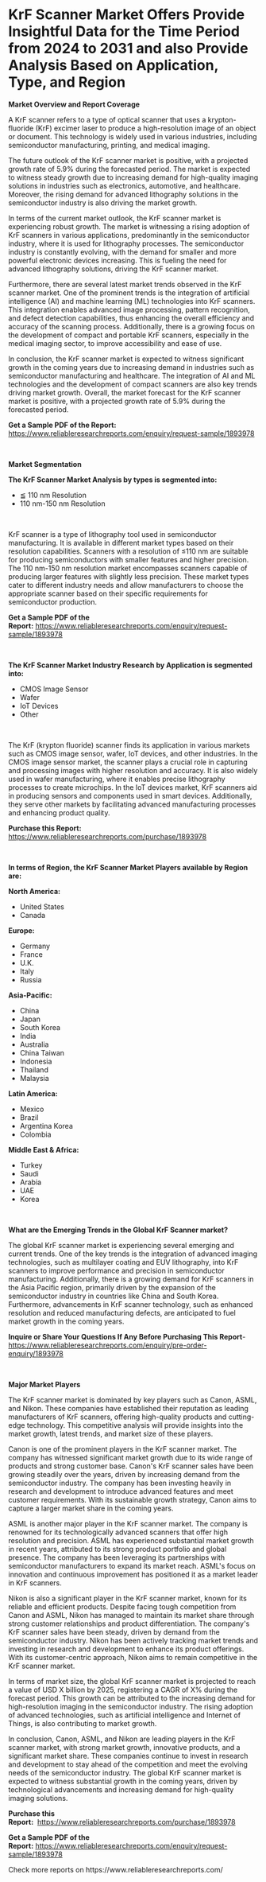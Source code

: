 <p><h1>KrF Scanner Market Offers Provide Insightful Data for the Time Period from 2024 to 2031 and also Provide Analysis Based on Application, Type, and Region</h1></p><p><strong>Market Overview and Report Coverage</strong></p>
<p><p>A KrF scanner refers to a type of optical scanner that uses a krypton-fluoride (KrF) excimer laser to produce a high-resolution image of an object or document. This technology is widely used in various industries, including semiconductor manufacturing, printing, and medical imaging. </p><p>The future outlook of the KrF scanner market is positive, with a projected growth rate of 5.9% during the forecasted period. The market is expected to witness steady growth due to increasing demand for high-quality imaging solutions in industries such as electronics, automotive, and healthcare. Moreover, the rising demand for advanced lithography solutions in the semiconductor industry is also driving the market growth.</p><p>In terms of the current market outlook, the KrF scanner market is experiencing robust growth. The market is witnessing a rising adoption of KrF scanners in various applications, predominantly in the semiconductor industry, where it is used for lithography processes. The semiconductor industry is constantly evolving, with the demand for smaller and more powerful electronic devices increasing. This is fueling the need for advanced lithography solutions, driving the KrF scanner market.</p><p>Furthermore, there are several latest market trends observed in the KrF scanner market. One of the prominent trends is the integration of artificial intelligence (AI) and machine learning (ML) technologies into KrF scanners. This integration enables advanced image processing, pattern recognition, and defect detection capabilities, thus enhancing the overall efficiency and accuracy of the scanning process. Additionally, there is a growing focus on the development of compact and portable KrF scanners, especially in the medical imaging sector, to improve accessibility and ease of use.</p><p>In conclusion, the KrF scanner market is expected to witness significant growth in the coming years due to increasing demand in industries such as semiconductor manufacturing and healthcare. The integration of AI and ML technologies and the development of compact scanners are also key trends driving market growth. Overall, the market forecast for the KrF scanner market is positive, with a projected growth rate of 5.9% during the forecasted period.</p></p>
<p><strong>Get a Sample PDF of the Report:</strong> <a href="https://www.reliableresearchreports.com/enquiry/request-sample/1893978">https://www.reliableresearchreports.com/enquiry/request-sample/1893978</a></p>
<p>&nbsp;</p>
<p><strong>Market Segmentation</strong></p>
<p><strong>The KrF Scanner Market Analysis by types is segmented into:</strong></p>
<p><ul><li>≦ 110 nm Resolution</li><li>110 nm-150 nm Resolution</li></ul></p>
<p>&nbsp;</p>
<p><p>KrF scanner is a type of lithography tool used in semiconductor manufacturing. It is available in different market types based on their resolution capabilities. Scanners with a resolution of ≤110 nm are suitable for producing semiconductors with smaller features and higher precision. The 110 nm-150 nm resolution market encompasses scanners capable of producing larger features with slightly less precision. These market types cater to different industry needs and allow manufacturers to choose the appropriate scanner based on their specific requirements for semiconductor production.</p></p>
<p><strong>Get a Sample PDF of the Report:</strong>&nbsp;<a href="https://www.reliableresearchreports.com/enquiry/request-sample/1893978">https://www.reliableresearchreports.com/enquiry/request-sample/1893978</a></p>
<p>&nbsp;</p>
<p><strong>The KrF Scanner Market Industry Research by Application is segmented into:</strong></p>
<p><ul><li>CMOS Image Sensor</li><li>Wafer</li><li>IoT Devices</li><li>Other</li></ul></p>
<p>&nbsp;</p>
<p><p>The KrF (krypton fluoride) scanner finds its application in various markets such as CMOS image sensor, wafer, IoT devices, and other industries. In the CMOS image sensor market, the scanner plays a crucial role in capturing and processing images with higher resolution and accuracy. It is also widely used in wafer manufacturing, where it enables precise lithography processes to create microchips. In the IoT devices market, KrF scanners aid in producing sensors and components used in smart devices. Additionally, they serve other markets by facilitating advanced manufacturing processes and enhancing product quality.</p></p>
<p><strong>Purchase this Report:</strong>&nbsp; <a href="https://www.reliableresearchreports.com/purchase/1893978">https://www.reliableresearchreports.com/purchase/1893978</a></p>
<p>&nbsp;</p>
<p><strong>In terms of Region, the KrF Scanner Market Players available by Region are:</strong></p>
<p>
    <p> <strong> North America: </strong>
        <ul>
            <li>United States</li>
            <li>Canada</li>
        </ul>
        </p> 
    <p> <strong> Europe: </strong>
        <ul>
            <li>Germany</li>
            <li>France</li>
            <li>U.K.</li>
            <li>Italy</li>
            <li>Russia</li>
        </ul>
        </p> 
    <p> <strong> Asia-Pacific: </strong>
        <ul>
            <li>China</li>
            <li>Japan</li>
            <li>South Korea</li>
            <li>India</li>
            <li>Australia</li>
            <li>China Taiwan</li>
            <li>Indonesia</li>
            <li>Thailand</li>
            <li>Malaysia</li>
        </ul>
        </p> 
    <p> <strong> Latin America: </strong>
        <ul>
            <li>Mexico</li>
            <li>Brazil</li>
            <li>Argentina Korea</li>
            <li>Colombia</li>
        </ul>
        </p> 
    <p> <strong> Middle East & Africa: </strong>
        <ul>
            <li>Turkey</li>
            <li>Saudi</li>
            <li>Arabia</li>
            <li>UAE</li>
            <li>Korea</li>
        </ul>
    </p>
    </p>
<p>&nbsp;</p>
<p><strong>What are the Emerging Trends in the Global KrF Scanner market?</strong></p>
<p><p>The global KrF scanner market is experiencing several emerging and current trends. One of the key trends is the integration of advanced imaging technologies, such as multilayer coating and EUV lithography, into KrF scanners to improve performance and precision in semiconductor manufacturing. Additionally, there is a growing demand for KrF scanners in the Asia Pacific region, primarily driven by the expansion of the semiconductor industry in countries like China and South Korea. Furthermore, advancements in KrF scanner technology, such as enhanced resolution and reduced manufacturing defects, are anticipated to fuel market growth in the coming years.</p></p>
<p><strong>Inquire or Share Your Questions If Any Before Purchasing This Report</strong>- <a href="https://www.reliableresearchreports.com/enquiry/pre-order-enquiry/1893978">https://www.reliableresearchreports.com/enquiry/pre-order-enquiry/1893978</a></p>
<p>&nbsp;</p>
<p><strong>Major Market Players</strong></p>
<p><p>The KrF scanner market is dominated by key players such as Canon, ASML, and Nikon. These companies have established their reputation as leading manufacturers of KrF scanners, offering high-quality products and cutting-edge technology. This competitive analysis will provide insights into the market growth, latest trends, and market size of these players.</p><p>Canon is one of the prominent players in the KrF scanner market. The company has witnessed significant market growth due to its wide range of products and strong customer base. Canon's KrF scanner sales have been growing steadily over the years, driven by increasing demand from the semiconductor industry. The company has been investing heavily in research and development to introduce advanced features and meet customer requirements. With its sustainable growth strategy, Canon aims to capture a larger market share in the coming years.</p><p>ASML is another major player in the KrF scanner market. The company is renowned for its technologically advanced scanners that offer high resolution and precision. ASML has experienced substantial market growth in recent years, attributed to its strong product portfolio and global presence. The company has been leveraging its partnerships with semiconductor manufacturers to expand its market reach. ASML's focus on innovation and continuous improvement has positioned it as a market leader in KrF scanners.</p><p>Nikon is also a significant player in the KrF scanner market, known for its reliable and efficient products. Despite facing tough competition from Canon and ASML, Nikon has managed to maintain its market share through strong customer relationships and product differentiation. The company's KrF scanner sales have been steady, driven by demand from the semiconductor industry. Nikon has been actively tracking market trends and investing in research and development to enhance its product offerings. With its customer-centric approach, Nikon aims to remain competitive in the KrF scanner market.</p><p>In terms of market size, the global KrF scanner market is projected to reach a value of USD X billion by 2025, registering a CAGR of X% during the forecast period. This growth can be attributed to the increasing demand for high-resolution imaging in the semiconductor industry. The rising adoption of advanced technologies, such as artificial intelligence and Internet of Things, is also contributing to market growth.</p><p>In conclusion, Canon, ASML, and Nikon are leading players in the KrF scanner market, with strong market growth, innovative products, and a significant market share. These companies continue to invest in research and development to stay ahead of the competition and meet the evolving needs of the semiconductor industry. The global KrF scanner market is expected to witness substantial growth in the coming years, driven by technological advancements and increasing demand for high-quality imaging solutions.</p></p>
<p><strong>Purchase this Report:</strong>&nbsp;&nbsp;<a href="https://www.reliableresearchreports.com/purchase/1893978">https://www.reliableresearchreports.com/purchase/1893978</a></p>
<p></p>
<p><strong>Get a Sample PDF of the Report:</strong>&nbsp;<a href="https://www.reliableresearchreports.com/enquiry/request-sample/1893978">https://www.reliableresearchreports.com/enquiry/request-sample/1893978</a></p>
<p>Check more reports on https://www.reliableresearchreports.com/</p>